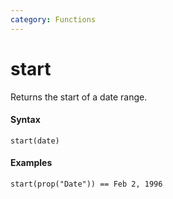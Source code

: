 ```yaml
---
category: Functions
---
```


# start
Returns the start of a date range.

#### Syntax
```
start(date)
```

#### Examples
```
start(prop("Date")) == Feb 2, 1996
```
